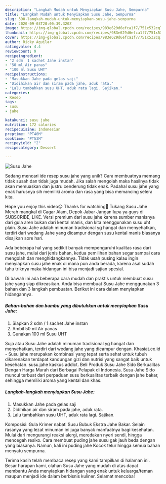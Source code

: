 ```yaml
---
description: "Langkah Mudah untuk Menyiapkan Susu Jahe, Sempurna"
title: "Langkah Mudah untuk Menyiapkan Susu Jahe, Sempurna"
slug: 390-langkah-mudah-untuk-menyiapkan-susu-jahe-sempurna
date: 2020-09-03T20:00:39.320Z
image: https://img-global.cpcdn.com/recipes/983e629d6efca1f7/751x532cq70/susu-jahe-foto-resep-utama.jpg
thumbnail: https://img-global.cpcdn.com/recipes/983e629d6efca1f7/751x532cq70/susu-jahe-foto-resep-utama.jpg
cover: https://img-global.cpcdn.com/recipes/983e629d6efca1f7/751x532cq70/susu-jahe-foto-resep-utama.jpg
author: Ricky Aguilar
ratingvalue: 4.4
reviewcount: 9
recipeingredient:
- "2 sdm  1 sachet Jahe instan"
- "50 ml Air panas"
- "100 ml Susu UHT"
recipeinstructions:
- "Masukkan Jahe pada gelas saji"
- "Didihikan air dan siram pada jahe, aduk rata."
- "Lalu tambahkan susu UHT, aduk rata lagi. Sajikan."
categories:
- Resep
tags:
- susu
- jahe

katakunci: susu jahe 
nutrition: 172 calories
recipecuisine: Indonesian
preptime: "PT40M"
cooktime: "PT53M"
recipeyield: "2"
recipecategory: Dessert

---
```



![Susu Jahe](https://img-global.cpcdn.com/recipes/983e629d6efca1f7/751x532cq70/susu-jahe-foto-resep-utama.jpg)

Sedang mencari ide resep susu jahe yang unik? Cara membuatnya memang tidak susah dan tidak juga mudah. Jika salah mengolah maka hasilnya tidak akan memuaskan dan justru cenderung tidak enak. Padahal susu jahe yang enak harusnya sih memiliki aroma dan rasa yang bisa memancing selera kita.

Hope you enjoy this video😊 Thanks for watching🙏 Tukang Susu Jahe Merah mangkal di Cagar Alam, Depok Jabar Jangan lupa ya guys di SUBSCRIBE, LIKE. Versi premium dari susu jahe karena sumber manisnya dari gula aren bukan dari kental manis, dan kita menggunakan susu uht plain. Susu Jahe adalah minuman tradisional yg hangat dan menyehatkan, terdiri dari wedang Jahe yang dicampur dengan susu kental manis biasanya disajikan sore hari.

Ada beberapa hal yang sedikit banyak mempengaruhi kualitas rasa dari susu jahe, mulai dari jenis bahan, kedua pemilihan bahan segar sampai cara mengolah dan menghidangkannya. Tidak usah pusing kalau ingin menyiapkan susu jahe enak di mana pun anda berada, karena asal sudah tahu triknya maka hidangan ini bisa menjadi sajian spesial.


Di bawah ini ada beberapa cara mudah dan praktis untuk membuat susu jahe yang siap dikreasikan. Anda bisa membuat Susu Jahe menggunakan 3 bahan dan 3 langkah pembuatan. Berikut ini cara dalam menyiapkan hidangannya.

<!--inarticleads1-->

##### Bahan-bahan dan bumbu yang dibutuhkan untuk menyiapkan Susu Jahe:

1. Siapkan 2 sdm / 1 sachet Jahe instan
1. Ambil 50 ml Air panas
1. Gunakan 100 ml Susu UHT


Suja atau Susu Jahe adalah minuman tradisional yg hangat dan menyehatkan, terdiri dari wedang jahe yang dicampur dengan. Khasiat.co.id - Susu jahe merupakan kombinasi yang tepat serta sehat untuk tubuh dikarenakan terdapat kandungan gizi dan nutrisi yang sangat baik untuk kesehatan. susu.jahe kaskus addict. Beli Produk Susu Jahe Sido Berkualitas Dengan Harga Murah dari Berbagai Pelapak di Indonesia. Susu Jahe Sido muncul terbuat dari perpaduan susu berkualitas terbaik dengan jahe bakar, sehingga memiliki aroma yang kental dan khas. 

<!--inarticleads2-->

##### Langkah-langkah menyiapkan Susu Jahe:

1. Masukkan Jahe pada gelas saji
1. Didihikan air dan siram pada jahe, aduk rata.
1. Lalu tambahkan susu UHT, aduk rata lagi. Sajikan.


Komposisi: Gula Krimer nabati Susu Bubuk Ekstra Jahe Bakar. Selain rasanya yang lezat minuman ini juga banyak manfaatnya bagi kesehatan. Mulai dari mengurangi reaksi alergi, meredakan nyeri sendi, hingga mencegah resiko. Cara membuat puding jahe susu gak jauh beda dengan yang biasanya. Namun, kali ini puding jahe Kocok telur hingga semua bahan menyatu sempurna. 

Terima kasih telah membaca resep yang kami tampilkan di halaman ini. Besar harapan kami, olahan Susu Jahe yang mudah di atas dapat membantu Anda menyiapkan hidangan yang enak untuk keluarga/teman maupun menjadi ide dalam berbisnis kuliner. Selamat mencoba!
